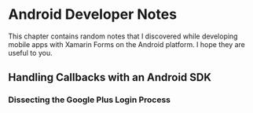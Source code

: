 # Android Developer Notes

This chapter contains random notes that I discovered while developing mobile apps
with Xamarin Forms on the Android platform.  I hope they are useful to you.

## Handling Callbacks with an Android SDK

### Dissecting the Google Plus Login Process

